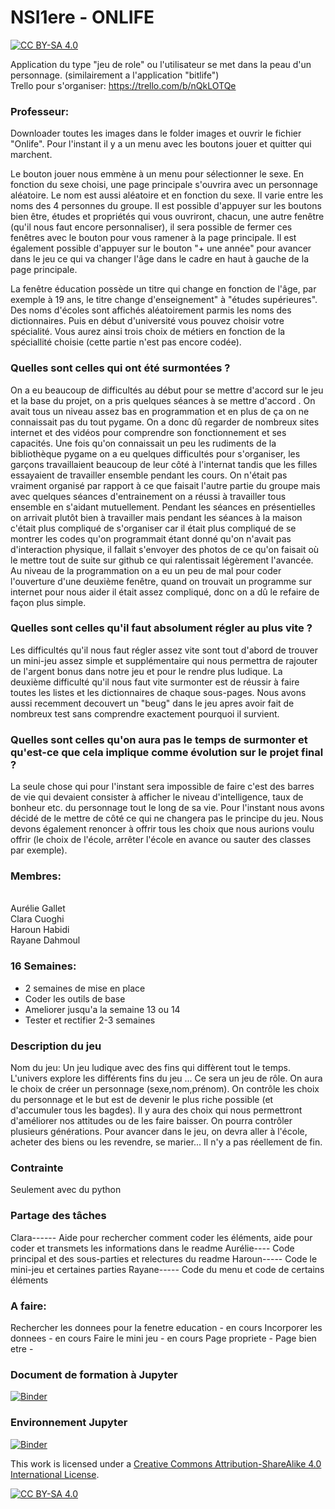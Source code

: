 # NSI1ere - ONLIFE
[![CC BY-SA 4.0][cc-by-sa-shield]][cc-by-sa]

Application du type "jeu de role" ou l'utilisateur se met dans la peau d'un personnage. (similairement a l'application "bitlife")
<br>Trello pour s'organiser: https://trello.com/b/nQkLOTQe

### Professeur:
Downloader toutes les images dans le folder images et ouvrir le fichier "Onlife". Pour l'instant il y a un menu avec les boutons jouer et quitter qui marchent. 

Le bouton jouer nous emmène à un menu pour sélectionner le sexe. En fonction du sexe choisi, une page principale s'ouvrira avec un personnage aléatoire. Le nom est aussi aléatoire et en fonction du sexe. Il varie entre les noms des 4 personnes du groupe. Il est possible d'appuyer sur les boutons bien être, études et propriétés qui vous ouvriront, chacun, une autre fenêtre (qu'il nous faut encore personnaliser), il sera possible de fermer ces fenêtres avec le bouton pour vous ramener à la page principale. Il est également possible d'appuyer sur le bouton "+ une année" pour avancer dans le jeu ce qui va changer l'âge dans le cadre en haut à gauche de la page principale. 

La fenêtre éducation possède un titre qui change en fonction de l'âge, par exemple à 19 ans, le titre change d'enseignement" à "études supérieures". Des noms d'écoles sont affichés aléatoirement parmis les noms des dictionnaires. Puis en début d'université vous pouvez choisir votre spécialité. Vous aurez ainsi trois choix de métiers en fonction de la spéciallité choisie (cette partie n'est pas encore codée).

### Quelles sont celles qui ont été surmontées ?
On a eu beaucoup de difficultés au début pour se mettre d'accord sur le jeu et la base du projet, on a pris quelques séances à se mettre d'accord . On avait tous un niveau assez bas en programmation et en plus de ça on ne connaissait pas du tout pygame. On a donc dû regarder de nombreux sites internet et des vidéos pour comprendre son fonctionnement et ses capacités. Une fois qu'on connaissait un peu les rudiments de la bibliothèque pygame on a eu quelques difficultés pour s'organiser, les garçons travaillaient beaucoup de leur côté à l'internat tandis que les filles essayaient de travailler ensemble pendant les cours. On n'était pas vraiment organisé par rapport à ce que faisait l'autre partie du groupe mais avec quelques séances d'entrainement on a réussi à travailler tous ensemble en s'aidant mutuellement. Pendant les séances en présentielles on arrivait plutôt bien à travailler mais pendant les séances à la maison c'était plus compliqué de s'organiser car il était plus compliqué de se montrer les codes qu'on programmait étant donné qu'on n'avait pas d'interaction physique, il fallait s'envoyer des photos de ce qu'on faisait où le mettre tout de suite sur github ce qui ralentissait légèrement l'avancée. Au niveau de la programmation on a eu un peu de mal pour coder l'ouverture d'une deuxième fenêtre, quand on trouvait un programme sur internet pour nous aider il était assez compliqué, donc on a dû le refaire de façon plus simple. 

### Quelles sont celles qu'il faut absolument régler au plus vite ?
Les difficultés qu'il nous faut régler assez vite sont tout d'abord de trouver un mini-jeu assez simple et supplémentaire qui nous permettra de rajouter de l'argent bonus dans notre jeu et pour le rendre plus ludique. La deuxième difficulté qu'il nous faut vite surmonter est de réussir à faire toutes les listes et les dictionnaires de chaque sous-pages. Nous avons aussi recemment decouvert un "beug" dans le jeu apres avoir fait de nombreux test sans comprendre exactement pourquoi il survient. 

### Quelles sont celles qu'on aura pas le temps de surmonter et qu'est-ce que cela implique comme évolution sur le projet final ?
La seule chose qui pour l'instant sera impossible de faire c'est des barres de vie qui devaient consister à afficher le niveau d'intelligence, taux de bonheur etc. du personnage tout le long de sa vie. Pour l'instant nous avons décidé de le mettre de côté ce qui ne changera pas le principe du jeu. Nous devons également renoncer à offrir tous les choix que nous aurions voulu offrir (le choix de l'école, arrêter l'école en avance ou sauter des classes par exemple).

### Membres:
<br>Aurélie Gallet
<br>Clara Cuoghi
<br>Haroun Habidi
<br>Rayane Dahmoul

### 16 Semaines:
- 2 semaines de mise en place
- Coder les outils de base
- Ameliorer jusqu'a la semaine 13 ou 14
- Tester et rectifier 2-3 semaines

### Description du jeu

Nom du jeu: Un jeu ludique avec des fins qui diffèrent tout le temps. L'univers explore les différents fins du jeu ... Ce sera un jeu de rôle. On aura le choix de créer un personnage (sexe,nom,prénom). On contrôle les choix du personnage et le but est de devenir le plus riche possible (et d'accumuler tous les bagdes). Il y aura des choix qui nous permettront d'améliorer nos attitudes ou de les faire baisser. On pourra contrôler plusieurs générations. Pour avancer dans le jeu, on devra aller à l'école, acheter des biens ou les revendre, se marier... Il n'y a pas réellement de fin.

### Contrainte

Seulement avec du python

### Partage des tâches

Clara------ Aide pour rechercher comment coder les éléments, aide pour coder et transmets les informations dans le readme
Aurélie---- Code principal et des sous-parties et relectures du readme
Haroun----- Code le mini-jeu et certaines parties
Rayane----- Code du menu et code de certains éléments

### A faire:
Rechercher les donnees pour la fenetre education - en cours
Incorporer les donnees - en cours
Faire le mini jeu - en cours
Page propriete - 
Page bien etre - 

### Document de formation à Jupyter
[![Binder](https://mybinder.org/badge_logo.svg)](https://mybinder.org/v2/gh/alphaaureus/NSIterm/master?filepath=presentation.ipynb)

### Environnement Jupyter
[![Binder](https://mybinder.org/badge_logo.svg)](https://mybinder.org/v2/gh/alphaaureus/NSI1ere/master?urlpath=apps/environnement.ipynb)

This work is licensed under a
[Creative Commons Attribution-ShareAlike 4.0 International License][cc-by-sa].

[![CC BY-SA 4.0][cc-by-sa-image]][cc-by-sa]

[cc-by-sa]: http://creativecommons.org/licenses/by-sa/4.0/
[cc-by-sa-image]: https://licensebuttons.net/l/by-sa/4.0/88x31.png
[cc-by-sa-shield]: https://img.shields.io/badge/License-CC%20BY--SA%204.0-lightgrey.svg
